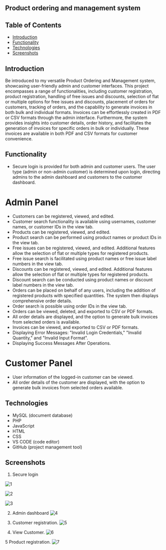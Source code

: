 ## Product ordering and management system

## Table of Contents

- [Introduction](#introduction)
- [Functionality](#functionality)
- [Technologies](#technologies)
- [Screenshots](#screenshots)

## Introduction

Be introduced to my versatile Product Ordering and Management system, showcasing user-friendly admin and customer interfaces. This project encompasses a range of functionalities, including customer registration, product registration, handling of free issues and discounts, selection of flat or multiple options for free issues and discounts, placement of orders for customers, tracking of orders, and the capability to generate invoices in both bulk and individual formats. Invoices can be effortlessly created in PDF or CSV formats through the admin interface. Furthermore, the system provides insights into customer details, order history, and facilitates the generation of invoices for specific orders in bulk or individually. These invoices are available in both PDF and CSV formats for customer convenience.

## Functionality
- Secure login is provided for both admin and customer users. The user type (admin or non-admin customer) is determined upon login, directing admins to the admin dashboard and customers to the customer dashboard.

# Admin Panel
- Customers can be registered, viewed, and edited.
- Customer search functionality is available using usernames, customer names, or customer IDs in the view tab.
- Products can be registered, viewed, and edited.
- Product search can be performed using product names or product IDs in the view tab.
- Free issues can be registered, viewed, and edited. Additional features allow the selection of flat or multiple types for registered products.
- Free issue search is facilitated using product names or free issue label numbers in the view tab.
- Discounts can be registered, viewed, and edited. Additional features allow the selection of flat or multiple types for registered products.
- Discount search can be conducted using product names or discount label numbers in the view tab.
- Orders can be placed on behalf of any users, including the addition of registered products with specified quantities. The system then displays comprehensive order details.
- Order search is possible using order IDs in the view tab.
- Orders can be viewed, deleted, and exported to CSV or PDF formats.
- All order details are displayed, and the option to generate bulk invoices from selected orders is available.
- Invoices can be viewed, and exported to CSV or PDF formats.
- Displaying Error Messages: "Invalid Login Credentials," "Invalid Quantity," and "Invalid Input Format".
- Displaying Success Messages After Operations.

# Customer Panel

- User information of the logged-in customer can be viewed.
- All order details of the customer are displayed, with the option to generate bulk invoices from selected orders available.

## Technologies
- MySQL (document database)
- PHP 
- JavaScript
- HTML
- CSS
- VS CODE (code editor)
- GitHub (project management tool)
  
## Screenshots

1. Secure login
   
![1](https://github.com/Sumesh8/Product_ordering_and_management_system/assets/107548452/0512e12e-3e42-4ee0-938d-ab6ecea76e25)

![2](https://github.com/Sumesh8/Product_ordering_and_management_system/assets/107548452/5a0b1fa6-136f-4113-9e71-2af11c4e2ba6)

![3](https://github.com/Sumesh8/Product_ordering_and_management_system/assets/107548452/46f19c22-74ff-4336-a538-63925d48284a)

2. Admin dashboard
![4](https://github.com/Sumesh8/Product_ordering_and_management_system/assets/107548452/e016d650-40ef-40e5-9363-dc3d558c53f3)

3. Customer registration.
![5](https://github.com/Sumesh8/Product_ordering_and_management_system/assets/107548452/7344b1ab-c9cf-41de-917a-3d5865097423)

4. View Customer.
![6](https://github.com/Sumesh8/Product_ordering_and_management_system/assets/107548452/a5878e70-958d-40e1-bb53-b0e50b50144e)

5 Product registration.
![7](https://github.com/Sumesh8/Product_ordering_and_management_system/assets/107548452/37a9e60a-0fe6-4ed1-9077-724ee2b6d1c8)


